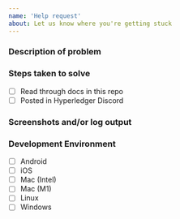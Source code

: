 ```yaml
---
name: 'Help request'
about: Let us know where you're getting stuck
---
```


<!-- We're happy to see you're trying out Bifold! Please fill in as much of the template below as you can and we'll try to help you out. -->

### Description of problem

### Steps taken to solve

- [ ] Read through docs in this repo
- [ ] Posted in Hyperledger Discord

### Screenshots and/or log output

### Development Environment

- [ ] Android
- [ ] iOS
- [ ] Mac (Intel)
- [ ] Mac (M1)
- [ ] Linux
- [ ] Windows
